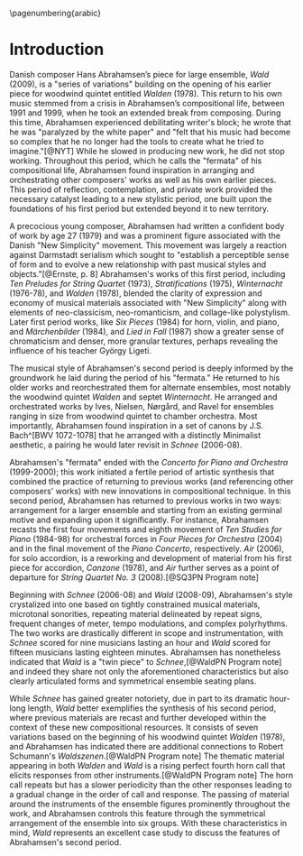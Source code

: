 \pagenumbering{arabic}

# Introduction
Danish composer Hans Abrahamsen’s piece for large ensemble, *Wald* (2009), is a "series of variations" building on the opening of his earlier piece for woodwind quintet entitled *Walden* (1978). This return to his own music stemmed from a crisis in Abrahamsen’s compositional life, between 1991 and 1999, when he took an extended break from composing. During this time, Abrahamsen experienced debilitating writer's block; he wrote that he was "paralyzed by the white paper" and "felt that his music had become so complex that he no longer had the tools to create what he tried to imagine."[@NYT] While he slowed in producing new work, he did not stop working. Throughout this period, which he calls the "fermata" of his compositional life, Abrahamsen found inspiration in arranging and orchestrating other composers' works as well as his own earlier pieces. This period of reflection, contemplation, and private work provided the necessary catalyst leading to a new stylistic period, one built upon the foundations of his first period but extended beyond it to new territory.

A precocious young composer, Abrahamsen had written a confident body of work by age 27 (1979) and was a prominent figure associated with the Danish "New Simplicity" movement. This movement was largely a reaction against Darmstadt serialism which sought to "establish a perceptible sense of form and to evolve a new relationship with past musical styles and objects."[@Ernste, p. 8] Abrahamsen's works of this first period, including *Ten Preludes for String Quartet* (1973), *Stratifications* (1975), *Winternacht* (1976-78), and *Walden* (1978), blended the clarity of expression and economy of musical materials associated with "New Simplicity" along with elements of neo-classicism, neo-romanticism, and collage-like polystylism. Later first period works, like *Six Pieces* (1984) for horn, violin, and piano, and *Märchenbilder* (1984), and *Lied in Fall* (1987) show a greater sense of chromaticism and denser, more granular textures, perhaps revealing the influence of his teacher György Ligeti.

The musical style of Abrahamsen's second period is deeply informed by the groundwork he laid during the period of his "fermata." He returned to his older works and reorchestrated them for alternate ensembles, most notably the woodwind quintet *Walden* and septet *Winternacht*. He arranged and orchestrated works by Ives, Nielsen, Nørgård, and Ravel for ensembles ranging in size from woodwind quintet to chamber orchestra. Most importantly, Abrahamsen found inspiration in a set of canons by J.S. Bach^[BWV 1072-1078] that he arranged with a distinctly Minimalist aesthetic, a pairing he would later revisit in *Schnee* (2006-08).

Abrahamsen's "fermata" ended with the *Concerto for Piano and Orchestra* (1999-2000); this work initiated a fertile period of artistic synthesis that combined the practice of returning to previous works (and referencing other composers' works) with new innovations in compositional technique. In this second period, Abrahamsen has returned to previous works in two ways: arrangement for a larger ensemble and starting from an existing germinal motive and expanding upon it significantly. For instance, Abrahamsen recasts the first four movements and eighth movement of *Ten Studies for Piano* (1984-98) for orchestral forces in *Four Pieces for Orchestra* (2004) and in the final movement of the *Piano Concerto*, respectively. *Air* (2006), for solo accordion, is a reworking and development of material from his first piece for accordion, *Canzone* (1978), and *Air* further serves as a point of departure for *String Quartet No. 3* (2008).[@SQ3PN Program note]

Beginning with *Schnee* (2006-08) and *Wald* (2008-09), Abrahamsen's style crystalized into one based on tightly constrained musical materials, microtonal sonorities, repeating material delineated by repeat signs, frequent changes of meter, tempo modulations, and complex polyrhythms. The two works are drastically different in scope and instrumentation, with *Schnee* scored for nine musicians lasting an hour and *Wald* scored for fifteen musicians lasting eighteen minutes. Abrahamsen has nonetheless indicated that *Wald* is a "twin piece" to *Schnee*,[@WaldPN Program note] and indeed they share not only the aforementioned characteristics but also clearly articulated forms and symmetrical ensemble seating plans.

While *Schnee* has gained greater notoriety, due in part to its dramatic hour-long length, *Wald* better exemplifies the synthesis of his second period, where previous materials are recast and further developed within the context of these new compositional resources. It consists of seven variations based on the beginning of his woodwind quintet *Walden* (1978), and Abrahamsen has indicated there are additional connections to Robert Schumann's *Waldszenen*.[@WaldPN Program note] The thematic material appearing in both *Walden* and *Wald* is a rising perfect fourth horn call that elicits responses from other instruments.[@WaldPN Program note] The horn call repeats but has a slower periodicity than the other responses leading to a gradual change in the order of call and response. The passing of material around the instruments of the ensemble figures prominently throughout the work, and Abrahamsen controls this feature through the symmetrical arrangement of the ensemble into six groups. With these characteristics in mind, *Wald* represents an excellent case study to discuss the features of Abrahamsen's second period.
